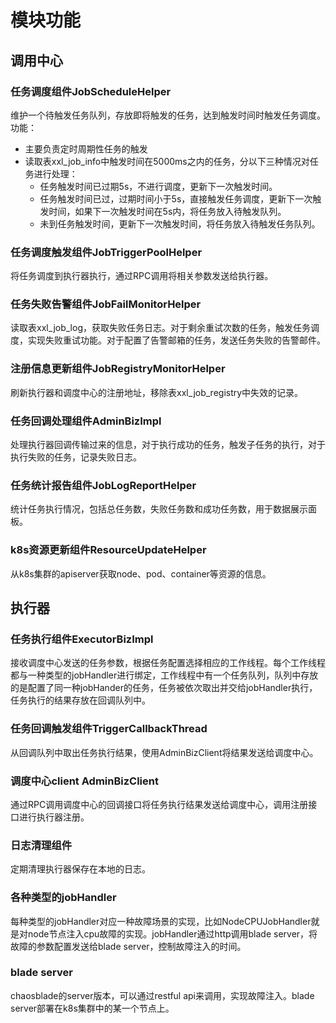 # 模块功能

## 调用中心

### 任务调度组件JobScheduleHelper
维护一个待触发任务队列，存放即将触发的任务，达到触发时间时触发任务调度。
功能：
* 主要负责定时周期性任务的触发
* 读取表xxl_job_info中触发时间在5000ms之内的任务，分以下三种情况对任务进行处理：
    * 任务触发时间已过期5s，不进行调度，更新下一次触发时间。
    * 任务触发时间已过，过期时间小于5s，直接触发任务调度，更新下一次触发时间，如果下一次触发时间在5s内，将任务放入待触发队列。
    * 未到任务触发时间，更新下一次触发时间，将任务放入待触发任务队列。

### 任务调度触发组件JobTriggerPoolHelper
将任务调度到执行器执行，通过RPC调用将相关参数发送给执行器。

### 任务失败告警组件JobFailMonitorHelper
读取表xxl_job_log，获取失败任务日志。对于剩余重试次数的任务，触发任务调度，实现失败重试功能。对于配置了告警邮箱的任务，发送任务失败的告警邮件。

### 注册信息更新组件JobRegistryMonitorHelper
刷新执行器和调度中心的注册地址，移除表xxl_job_registry中失效的记录。

### 任务回调处理组件AdminBizImpl
处理执行器回调传输过来的信息，对于执行成功的任务，触发子任务的执行，对于执行失败的任务，记录失败日志。

### 任务统计报告组件JobLogReportHelper
统计任务执行情况，包括总任务数，失败任务数和成功任务数，用于数据展示面板。

### k8s资源更新组件ResourceUpdateHelper
从k8s集群的apiserver获取node、pod、container等资源的信息。

## 执行器
### 任务执行组件ExecutorBizImpl
接收调度中心发送的任务参数，根据任务配置选择相应的工作线程。每个工作线程都与一种类型的jobHandler进行绑定，工作线程中有一个任务队列，队列中存放的是配置了同一种jobHander的任务，任务被依次取出并交给jobHandler执行，任务执行的结果存放在回调队列中。

### 任务回调触发组件TriggerCallbackThread
从回调队列中取出任务执行结果，使用AdminBizClient将结果发送给调度中心。

### 调度中心client AdminBizClient
通过RPC调用调度中心的回调接口将任务执行结果发送给调度中心，调用注册接口进行执行器注册。

### 日志清理组件
定期清理执行器保存在本地的日志。

### 各种类型的jobHandler
每种类型的jobHandler对应一种故障场景的实现，比如NodeCPUJobHandler就是对node节点注入cpu故障的实现。jobHandler通过http调用blade server，将故障的参数配置发送给blade server，控制故障注入的时间。

### blade server
chaosblade的server版本，可以通过restful api来调用，实现故障注入。blade server部署在k8s集群中的某一个节点上。
